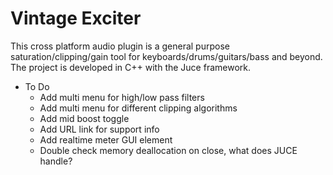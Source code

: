 # Vintage Exciter
This cross platform audio plugin is a general purpose saturation/clipping/gain tool for keyboards/drums/guitars/bass and beyond. The project is developed in C++ with the Juce framework.

* To Do
  * Add multi menu for high/low pass filters
  * Add multi menu for different clipping algorithms
  * Add mid boost toggle
  * Add URL link for support info
  * Add realtime meter GUI element
  * Double check memory deallocation on close, what does JUCE handle?
